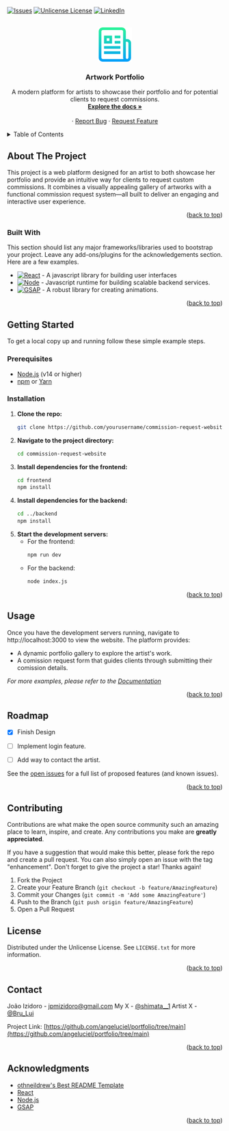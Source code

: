 <!-- Improved compatibility of back to top link: See: https://github.com/othneildrew/Best-README-Template/pull/73 -->
<a id="readme-top"></a>
<!--
*** Thanks for checking out the Best-README-Template. If you have a suggestion
*** that would make this better, please fork the repo and create a pull request
*** or simply open an issue with the tag "enhancement".
*** Don't forget to give the project a star!
*** Thanks again! Now go create something AMAZING! :D
-->



<!-- PROJECT SHIELDS -->
<!--
*** I'm using markdown "reference style" links for readability.
*** Reference links are enclosed in brackets [ ] instead of parentheses ( ).
*** See the bottom of this document for the declaration of the reference variables
*** for contributors-url, forks-url, etc. This is an optional, concise syntax you may use.
*** https://www.markdownguide.org/basic-syntax/#reference-style-links
-->

[![Issues][issues-shield]][issues-url]
[![Unlicense License][license-shield]][license-url]
[![LinkedIn][linkedin-shield]][linkedin-url]



<!-- PROJECT LOGO -->
<br />
<div align="center">
  <a href="https://github.com/othneildrew/Best-README-Template">
    <img src="images/logo.png" alt="Logo" width="80" height="80">
  </a>

  <h3 align="center">Artwork Portfolio</h3>

  <p align="center">
    A modern platform for artists to showcase their portfolio and for potential clients to request commissions.
    <br />
    <a href="https://github.com/angeluciel/portfolio"><strong>Explore the docs »</strong></a>
    <br />
    <br />
    <!-- <a href="#">View Demo</a> -->
    &middot;
    <a href="https://github.com/angeluciel/portfolio/blob/main/.github/ISSUE_TEMPLATE/bug-report---.md">Report Bug</a>
    &middot;
    <a href="https://github.com/angeluciel/portfolio/blob/main/.github/ISSUE_TEMPLATE/feature-request---.md">Request Feature</a>
  </p>
</div>



<!-- TABLE OF CONTENTS -->
<details>
  <summary>Table of Contents</summary>
  <ol>
    <li>
      <a href="#about-the-project">About The Project</a>
      <ul>
        <li><a href="#built-with">Built With</a></li>
      </ul>
    </li>
    <li>
      <a href="#getting-started">Getting Started</a>
      <ul>
        <li><a href="#prerequisites">Prerequisites</a></li>
        <li><a href="#installation">Installation</a></li>
      </ul>
    </li>
    <li><a href="#usage">Usage</a></li>
    <li><a href="#roadmap">Roadmap</a></li>
    <li><a href="#contributing">Contributing</a></li>
    <li><a href="#license">License</a></li>
    <li><a href="#contact">Contact</a></li>
    <li><a href="#acknowledgments">Acknowledgments</a></li>
  </ol>
</details>



<!-- ABOUT THE PROJECT -->
## About The Project

<!-- [![Product Name Screen Shot][product-screenshot]](https://example.com) -->

This project is a web platform designed for an artist to both showcase her portfolio and provide an intuitive way for clients to request custom commissions. It combines a visually appealing gallery of artworks with a functional commission request system—all built to deliver an engaging and interactive user experience.

<!--Here's why:
* Your time should be focused on creating something amazing. A project that solves a problem and helps others
* You shouldn't be doing the same tasks over and over like creating a README from scratch
* You should implement DRY principles to the rest of your life :smile:

Of course, no one template will serve all projects since your needs may be different. So I'll be adding more in the near future. You may also suggest changes by forking this repo and creating a pull request or opening an issue. Thanks to all the people have contributed to expanding this template!

Use the `BLANK_README.md` to get started.
-->
<p align="right">(<a href="#readme-top">back to top</a>)</p>



### Built With

This section should list any major frameworks/libraries used to bootstrap your project. Leave any add-ons/plugins for the acknowledgements section. Here are a few examples.

<!-- * [![Next][Next.js]][Next-url] -->
* [![React][React.js]][React-url] - A javascript library for building user interfaces
* [![Node][Node.js]][Node-url] - Javascript runtime for building scalable backend services.
* [![GSAP][GSAP.js]][GSAP-url] - A robust library for creating animations.
<!-- * [![Vue][Vue.js]][Vue-url] -->
<!-- * [![Angular][Angular.io]][Angular-url] -->
<!-- * [![Svelte][Svelte.dev]][Svelte-url] -->
<!-- * [![Laravel][Laravel.com]][Laravel-url] -->
<!-- * [![Bootstrap][Bootstrap.com]][Bootstrap-url] -->
<!-- * [![JQuery][JQuery.com]][JQuery-url]  -->

<p align="right">(<a href="#readme-top">back to top</a>)</p>



<!-- GETTING STARTED -->
## Getting Started

To get a local copy up and running follow these simple example steps.

### Prerequisites

- [Node.js](https://nodejs.org/en/) (v14 or higher)
- [npm](https://www.npmjs.com/) or [Yarn](https://yarnpkg.com/)

### Installation
1. **Clone the repo:**
   ```bash
   git clone https://github.com/yourusername/commission-request-website.git
   ```
2. **Navigate to the project directory:**
    ```bash
    cd commission-request-website
    ```
3. **Install dependencies for the frontend:**
    ```bash
    cd frontend
    npm install
    ```
4. **Install dependencies for the backend:**
    ```bash
    cd ../backend
    npm install
    ```
5. **Start the development servers:**
    * For the frontend:
      ```bash
      npm run dev
      ```
    * For the backend:
      ```bash
      node index.js
      ```

<p align="right">(<a href="#readme-top">back to top</a>)</p>



<!-- USAGE EXAMPLES -->
## Usage

Once you have the development servers running, navigate to http://localhost:3000 to view the website. The platform provides:
* A dynamic portfolio gallery to explore the artist's work.
* A comission request form that guides clients through submitting their comission details.

_For more examples, please refer to the [Documentation](https://www.youtube.com/watch?v=dQw4w9WgXcQ)_

<p align="right">(<a href="#readme-top">back to top</a>)</p>



<!-- ROADMAP -->
## Roadmap

- [x] Finish Design
- [ ] Implement login feature.
- [ ] Add way to contact the artist.


See the [open issues](https://github.com/angeluciel/portfolio/issues) for a full list of proposed features (and known issues).

<p align="right">(<a href="#readme-top">back to top</a>)</p>


<!-- CONTRIBUTING -->
## Contributing

Contributions are what make the open source community such an amazing place to learn, inspire, and create. Any contributions you make are **greatly appreciated**.

If you have a suggestion that would make this better, please fork the repo and create a pull request. You can also simply open an issue with the tag "enhancement".
Don't forget to give the project a star! Thanks again!

1. Fork the Project
2. Create your Feature Branch (`git checkout -b feature/AmazingFeature`)
3. Commit your Changes (`git commit -m 'Add some AmazingFeature'`)
4. Push to the Branch (`git push origin feature/AmazingFeature`)
5. Open a Pull Request

<!--
### Top contributors:

<a href="https://github.com/othneildrew/Best-README-Template/graphs/contributors">
  <img src="https://contrib.rocks/image?repo=othneildrew/Best-README-Template" alt="contrib.rocks image" />
</a>

<p align="right">(<a href="#readme-top">back to top</a>)</p>
-->


<!-- LICENSE -->
## License

Distributed under the Unlicense License. See `LICENSE.txt` for more information.

<p align="right">(<a href="#readme-top">back to top</a>)</p>



<!-- CONTACT -->
## Contact

João Izidoro - jpmizidoro@gmail.com
My X - [@shimata__1](https://www.youtube.com/watch?v=dQw4w9WgXcQ)
Artist X - [@Bru_Lui](https://twitter.com/Bru__Lui)

Project Link: [https://github.com/angeluciel/portfolio/tree/main](https://github.com/angeluciel/portfolio/tree/main)

<p align="right">(<a href="#readme-top">back to top</a>)</p>



<!-- ACKNOWLEDGMENTS -->
## Acknowledgments

* [othneildrew's Best README Template](https://github.com/othneildrew/Best-README-Template)
* [React](https://reactjs.org/)
* [Node.js](https://nodejs.org/)
* [GSAP][GSAP-url]

<p align="right">(<a href="#readme-top">back to top</a>)</p>



<!-- MARKDOWN LINKS & IMAGES -->
<!-- https://www.markdownguide.org/basic-syntax/#reference-style-links -->
[issues-shield]: https://img.shields.io/github/issues/othneildrew/Best-README-Template.svg?style=for-the-badge
[issues-url]: https://github.com/angeluciel/portfolio/issues
[license-shield]: https://img.shields.io/github/license/othneildrew/Best-README-Template.svg?style=for-the-badge
[license-url]: https://github.com/angeluciel/portfolio/blob/main/LICENSE.txt
[linkedin-shield]: https://img.shields.io/badge/-LinkedIn-black.svg?style=for-the-badge&logo=linkedin&colorB=555
[linkedin-url]: https://www.linkedin.com/in/jo%C3%A3o-pedro-m-izidoro-986123309/
[product-screenshot]: images/screenshot.png
[Next.js]: https://img.shields.io/badge/next.js-000000?style=for-the-badge&logo=nextdotjs&logoColor=white
[Next-url]: https://nextjs.org/
<!-- REACT -->
[React.js]: https://img.shields.io/badge/React-20232A?style=for-the-badge&logo=react&logoColor=61DAFB
[React-url]: https://reactjs.org/
<!-- NODE -->
[Node.js]: https://img.shields.io/badge/node.js-339933?style=for-the-badge&logo=Node.js&logoColor=white
[Node-url]: https://nodejs.org/docs/latest/api/
<!-- GSAP -->
[GSAP.js]: https://img.shields.io/badge/GSAP-101010?style=flat&logoSize=auto&logo=greensock&logoColor=FFFFFF
[GSAP-url]: https://gsap.com/docs/v3/
